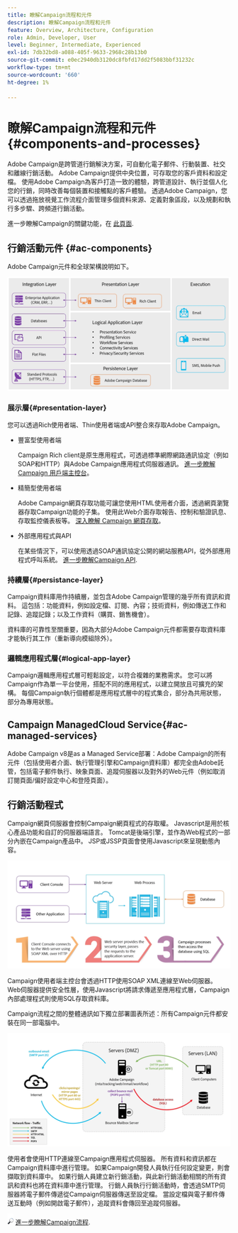```yaml
---
title: 瞭解Campaign流程和元件
description: 瞭解Campaign流程和元件
feature: Overview, Architecture, Configuration
role: Admin, Developer, User
level: Beginner, Intermediate, Experienced
exl-id: 7db32bd8-a088-405f-9633-2968c28b13b0
source-git-commit: e0ec2940db3120dc8fbfd17dd2f5083bbf31232c
workflow-type: tm+mt
source-wordcount: '660'
ht-degree: 1%

---
```


# 瞭解Campaign流程和元件 {#components-and-processes}

Adobe Campaign是跨管道行銷解決方案，可自動化電子郵件、行動裝置、社交和離線行銷活動。 Adobe Campaign提供中央位置，可存取您的客戶資料和設定檔。 使用Adobe Campaign為客戶打造一致的體驗，跨管道設計、執行並個人化您的行銷，同時改善每個裝置和接觸點的客戶體驗。 透過Adobe Campaign，您可以透過拖放視覺工作流程介面管理多個資料來源、定義對象區段，以及規劃和執行多步驟、跨頻道行銷活動。

進一步瞭解Campaign的關鍵功能，在 [此頁面](../start/get-started.md).

## 行銷活動元件 {#ac-components}

Adobe Campaign元件和全球架構說明如下。

![](assets/ac-components.png)

### 展示層{#presentation-layer}

您可以透過Rich使用者端、Thin使用者端或API整合來存取Adobe Campaign。

* 豐富型使用者端

  Campaign Rich client是原生應用程式，可透過標準網際網路通訊協定（例如SOAP和HTTP）與Adobe Campaign應用程式伺服器通訊。 [ 進一步瞭解 Campaign 用戶端主控台](../start/connect.md)。

* 精簡型使用者端

  Adobe Campaign網頁存取功能可讓您使用HTML使用者介面，透過網頁瀏覽器存取Campaign功能的子集。 使用此Web介面存取報告、控制和驗證訊息、存取監控儀表板等。  [ 深入瞭解 Campaign 網頁存取](../start/connect.md)。

* 外部應用程式與API

  在某些情況下，可以使用透過SOAP通訊協定公開的網站服務API，從外部應用程式呼叫系統。 [進一步瞭解Campaign API](../dev/api.md).

### 持續層{#persistance-layer}

Campaign資料庫用作持續層，並包含Adobe Campaign管理的幾乎所有資訊和資料。 這包括：功能資料，例如設定檔、訂閱、內容；技術資料，例如傳送工作和記錄、追蹤記錄；以及工作資料（購買、銷售機會）。

資料庫的可靠性至關重要，因為大部分Adobe Campaign元件都需要存取資料庫才能執行其工作（重新導向模組除外）。

### 邏輯應用程式層{#logical-app-layer}

Campaign邏輯應用程式層可輕鬆設定，以符合複雜的業務需求。 您可以將Campaign作為單一平台使用，搭配不同的應用程式，以建立開放且可擴充的架構。 每個Campaign執行個體都是應用程式層中的程式集合，部分為共用狀態，部分為專用狀態。

## Campaign ManagedCloud Service{#ac-managed-services}

Adobe Campaign v8是as a Managed Service部署：Adobe Campaign的所有元件（包括使用者介面、執行管理引擎和Campaign資料庫）都完全由Adobe託管，包括電子郵件執行、映象頁面、追蹤伺服器以及對外的Web元件（例如取消訂閱頁面/偏好設定中心和登陸頁面）。

## 行銷活動程式

Campaign網頁伺服器會控制Campaign網頁程式的存取權。 Javascript是用於核心產品功能和自訂的伺服器端語言。 Tomcat是後端引擎，並作為Web程式的一部分內嵌在Campaign產品中。 JSP或JSSP頁面會使用Javascript來呈現動態內容。

![](assets/ac-processes.png)

Campaign使用者端主控台會透過HTTP使用SOAP XML連線至Web伺服器。 Web伺服器提供安全性層，使用Javascript將請求傳遞至應用程式層，Campaign內部處理程式則使用SQL存取資料庫。

Campaign流程之間的整體通訊如下獨立部署圖表所述：所有Campaign元件都安裝在同一部電腦中。

![](assets/ac-standalone.png)

使用者會使用HTTP連線至Campaign應用程式伺服器。 所有資料和資訊都在Campaign資料庫中進行管理。 如果Campaign開發人員執行任何設定變更，則會擷取到資料庫中。 如果行銷人員建立新行銷活動，與此新行銷活動相關的所有資訊和資料也將在資料庫中進行管理。 行銷人員執行行銷活動時，會透過SMTP伺服器將電子郵件傳遞從Campaign伺服器傳送至設定檔。 當設定檔與電子郵件傳送互動時（例如開啟電子郵件），追蹤資料會傳回至追蹤伺服器。

![](../assets/do-not-localize/glass.png) [進一步瞭解Campaign流程](../architecture/general-architecture.md#dev-env).
